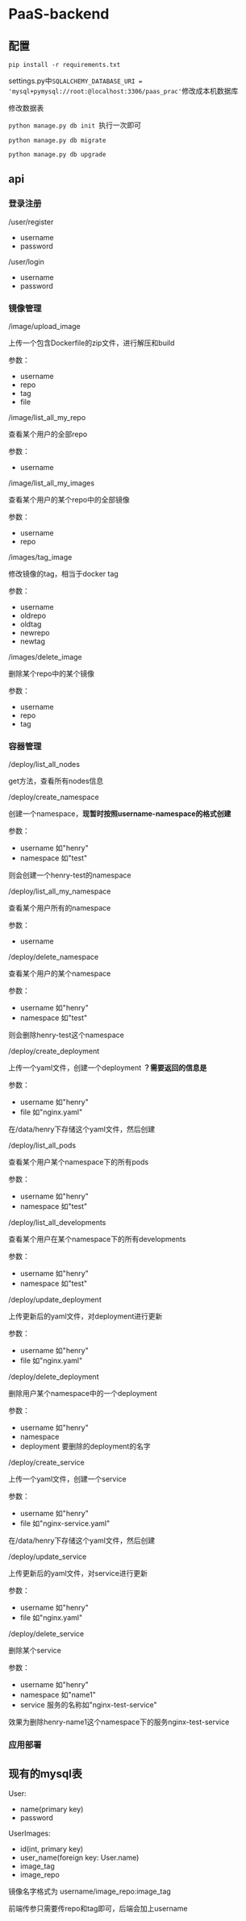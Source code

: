 # PaaS-backend

## 配置

`pip install -r requirements.txt`



settings.py中`SQLALCHEMY_DATABASE_URI = 'mysql+pymysql://root:@localhost:3306/paas_prac'`修改成本机数据库



修改数据表

`python manage.py db init `执行一次即可

`python manage.py db migrate`

`python manage.py db upgrade`



## api

### 登录注册

/user/register

* username
* password



/user/login

* username
* password



### 镜像管理

/image/upload_image 

上传一个包含Dockerfile的zip文件，进行解压和build

参数：

* username
* repo
* tag
* file



/image/list_all_my_repo 

查看某个用户的全部repo

参数：

* username



/image/list_all_my_images

查看某个用户的某个repo中的全部镜像

参数：

* username
* repo



/images/tag_image

修改镜像的tag，相当于docker tag

参数：

* username
* oldrepo
* oldtag
* newrepo
* newtag



/images/delete_image

删除某个repo中的某个镜像

参数：

* username
* repo
* tag





### 容器管理

/deploy/list_all\_nodes

get方法，查看所有nodes信息



/deploy/create_namespace

创建一个namespace，**现暂时按照username-namespace的格式创建**

参数：

* username  如"henry"
* namespace 如"test"

则会创建一个henry-test的namespace



/deploy/list_all_my_namespace

查看某个用户所有的namespace

参数：

* username  





/deploy/delete_namespace

查看某个用户的某个namespace

参数：

* username  如"henry"
* namespace 如"test"

则会删除henry-test这个namespace



/deploy/create_deployment

上传一个yaml文件，创建一个deployment **？需要返回的信息是**

参数：

* username  如"henry"
* file 如"nginx.yaml"

在/data/henry下存储这个yaml文件，然后创建



/deploy/list_all_pods

查看某个用户某个namespace下的所有pods

参数：

* username  如"henry"
* namespace 如"test"



/deploy/list_all\_developments

查看某个用户在某个namespace下的所有developments

参数：

* username  如"henry"
* namespace 如"test"



/deploy/update_deployment

上传更新后的yaml文件，对deployment进行更新

参数：

* username  如"henry"
* file 如"nginx.yaml"



/deploy/delete_deployment

删除用户某个namespace中的一个deployment 

参数：

* username  如"henry"
* namespace
* deployment 要删除的deployment的名字



/deploy/create_service

上传一个yaml文件，创建一个service

参数：

* username  如"henry"
* file 如"nginx-service.yaml"

在/data/henry下存储这个yaml文件，然后创建



/deploy/update_service

上传更新后的yaml文件，对service进行更新

参数：

* username  如"henry"
* file 如"nginx.yaml"



/deploy/delete_service

删除某个service

参数：

* username  如"henry"
* namespace 如"name1"
* service 服务的名称如"nginx-test-service"

效果为删除henry-name1这个namespace下的服务nginx-test-service







### 应用部署





## 现有的mysql表

User:

* name(primary key)
* password



UserImages:

* id(int, primary key)
* user_name(foreign key: User.name)
* image_tag
* image_repo

镜像名字格式为 username/image\_repo:image\_tag

前端传参只需要传repo和tag即可，后端会加上username


